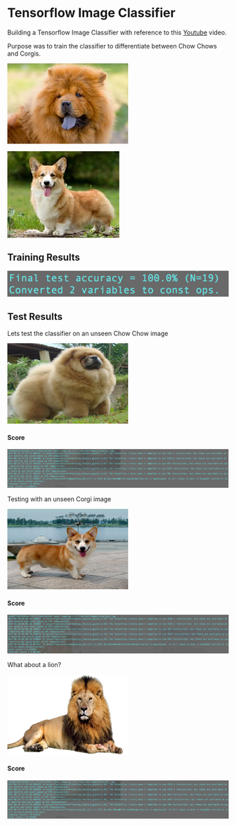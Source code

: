 # Tensorflow Image Classifier

Building a Tensorflow Image Classifier with reference to this [Youtube](https://www.youtube.com/watch?v=QfNvhPx5Px8) video. 

Purpose was to train the classifier to differentiate between Chow Chows and Corgis.
<p><img src= "/dogs/chowchow/images (9).jpg"></p> <p><img src= "/dogs/corgi/9k= (6).jpg"></p> 

## Training Results

<p><img src= "/Screenshots/trainingresult.png"></p>

## Test Results

Lets test the classifier on an unseen Chow Chow image
<p><img src= "/testimages/chowtest.jpg" style="width: 275px; height: 183px;"/></p>

#### Score

<p><img src= "/Screenshots/chowtestresult.png"></p>

Testing with an unseen Corgi image
<p><img src= "/testimages/corgitest.jpg" style="width: 275px; height: 183px;"/></p>

#### Score

<p><img src= "/Screenshots/corgitestresult.png"></p>

What about a lion?
<p><img src= "/testimages/liontest.jpg" style="width: 275px; height: 183px;"/></p>

#### Score

<p><img src= "/Screenshots/liontestresult.png"></p>
